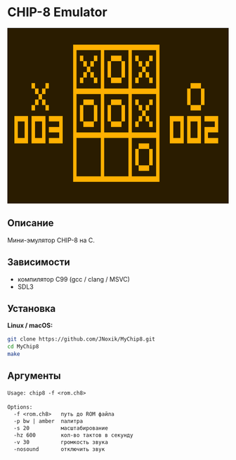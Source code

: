 # CHIP-8 Emulator
<img src="https://github.com/JNoxik/mychip8/raw/main/images/tictactoe.png" width="600" height="400">

## Описание  
Мини-эмулятор CHIP-8 на C.

## Зависимости  
- компилятор C99 (gcc / clang / MSVC)
- SDL3

## Установка  
**Linux / macOS:**
```bash
git clone https://github.com/JNoxik/MyChip8.git
cd MyChip8
make
```

## Аргументы
```text
Usage: chip8 -f <rom.ch8>

Options:
  -f <rom.ch8>   путь до ROM файла
  -p bw | amber  палитра
  -s 20          масштабирование
  -hz 600        кол-во тактов в секунду
  -v 30          громкость звука
  -nosound       отключить звук
